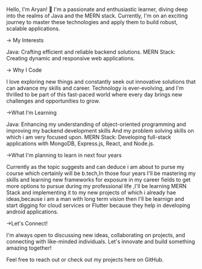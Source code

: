 Hello, I'm Aryan! 👋
I'm a passionate and enthusiastic learner, diving deep into the realms of Java and the MERN stack. Currently, I'm on an exciting journey to master these technologies and apply them to build robust, scalable applications.

-> My Interests

 Java: Crafting efficient and reliable backend solutions.
 MERN Stack: Creating dynamic and responsive web applications.

-> Why I Code

 I love exploring new things and constantly seek out innovative solutions that can advance my skills and career. Technology is ever-evolving, and I'm thrilled to be part of this fast-paced world where every day brings new challenges and opportunities to grow.

->What I’m Learning

 Java: Enhancing my understanding of object-oriented programming and improving my backend development skills And my problem solving skills on which i am very focused upon.
 MERN Stack: Developing full-stack applications with MongoDB, Express.js, React, and Node.js.

->What I'm planning to learn in next four years

Currently as the topic suggests and can deduce i am about to purse my course which certainly will be b.tech,In those four years I'll be mastering my skills and learning new frameworks for exposure in my career fields to get more options to pursue during my professional
life ,I'll be learning MERN Stack and implementing it to my new projects of which i already hae ideas,because i am a man with long term vision then I'll be learnign and start digging for cloud services or 
Flutter because they help in developing android applications.

->Let's Connect!

 I'm always open to discussing new ideas, collaborating on projects, and connecting with like-minded individuals. Let's innovate and build something amazing together!

 Feel free to reach out or check out my projects here on GitHub.


